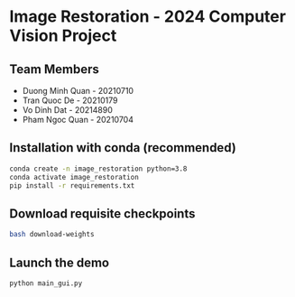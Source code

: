 # Image Restoration - 2024 Computer Vision Project

## Team Members
- Duong Minh Quan - 20210710
- Tran Quoc De - 20210179
- Vo Dinh Dat - 20214890
- Pham Ngoc Quan - 20210704

## Installation with conda (recommended)
```bash
conda create -n image_restoration python=3.8
conda activate image_restoration
pip install -r requirements.txt
```

## Download requisite checkpoints
```bash
bash download-weights
```

## Launch the demo
```
python main_gui.py
```